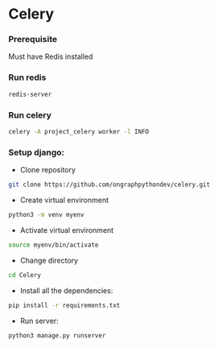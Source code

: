 # Celery
### Prerequisite
Must have Redis installed

### Run redis
```sh
redis-server
```

### Run celery
```sh
celery -A project_celery worker -l INFO
```

### Setup django:
* Clone repository
```sh
git clone https://github.com/ongraphpythondev/celery.git
```
* Create virtual environment
```sh
python3 -m venv myenv
```
* Activate virtual environment
```sh
source myenv/bin/activate
```
* Change directory
```sh
cd Celery
```
* Install all the dependencies:
```sh
pip install -r requirements.txt
```
* Run server:
```sh
python3 manage.py runserver
```